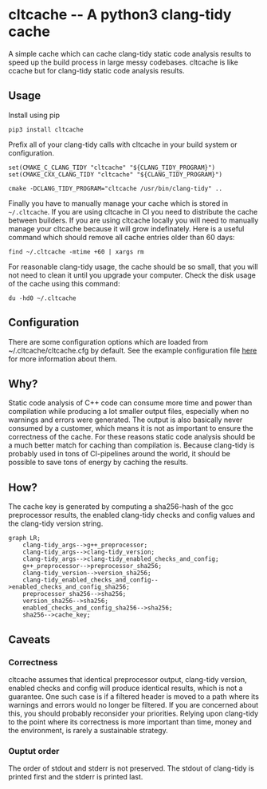 # cltcache -- A python3 clang-tidy cache

A simple cache which can cache clang-tidy static code analysis results to speed up the build process in large messy codebases.
cltcache is like ccache but for clang-tidy static code analysis results.

## Usage

Install using pip

```
pip3 install cltcache
```

Prefix all of your clang-tidy calls with cltcache in your build system or configuration.

```
set(CMAKE_C_CLANG_TIDY "cltcache" "${CLANG_TIDY_PROGRAM}")
set(CMAKE_CXX_CLANG_TIDY "cltcache" "${CLANG_TIDY_PROGRAM}")
```

```
cmake -DCLANG_TIDY_PROGRAM="cltcache /usr/bin/clang-tidy" ..
```

Finally you have to manually manage your cache which is stored in `~/.cltcache`.
If you are using cltcache in CI you need to distribute the cache between builders.
If you are using cltcache locally you will need to manually manage your cltcache because it will grow indefinately.
Here is a useful command which should remove all cache entries older than 60 days:

```
find ~/.cltcache -mtime +60 | xargs rm
```

For reasonable clang-tidy usage, the cache should be so small, that you will not need to clean it until you upgrade your computer.
Check the disk usage of the cache using this command:

```
du -hd0 ~/.cltcache
```

## Configuration

There are some configuration options which are loaded from ~/.cltcache/cltcache.cfg by default.
See the example configuration file [here](cltcache.cfg) for more information about them.

## Why?

Static code analysis of C++ code can consume more time and power than compilation while producing a lot smaller output files, especially when no warnings and errors were generated.
The output is also basically never consumed by a customer, which means it is not as important to ensure the correctness of the cache.
For these reasons static code analysis should be a much better match for caching than compilation is.
Because clang-tidy is probably used in tons of CI-pipelines around the world, it should be possible to save tons of energy by caching the results.

## How?

The cache key is generated by computing a sha256-hash of the gcc preprocessor results, the enabled clang-tidy checks and config values and the clang-tidy version string.

```mermaid
graph LR;
    clang-tidy_args-->g++_preprocessor;
    clang-tidy_args-->clang-tidy_version;
    clang-tidy_args-->clang-tidy_enabled_checks_and_config;
    g++_preprocessor-->preprocessor_sha256;
    clang-tidy_version-->version_sha256;
    clang-tidy_enabled_checks_and_config-->enabled_checks_and_config_sha256;
    preprocessor_sha256-->sha256;
    version_sha256-->sha256;
    enabled_checks_and_config_sha256-->sha256;
    sha256-->cache_key;
```

## Caveats

### Correctness

cltcache assumes that identical preprocessor output, clang-tidy version, enabled checks and config will produce identical results, which is not a guarantee.
One such case is if a filtered header is moved to a path where its warnings and errors would no longer be filtered.
If you are concerned about this, you should probably reconsider your priorities.
Relying upon clang-tidy to the point where its correctness is more important than time, money and the environment, is rarely a sustainable strategy.

### Ouptut order

The order of stdout and stderr is not preserved.
The stdout of clang-tidy is printed first and the stderr is printed last.
